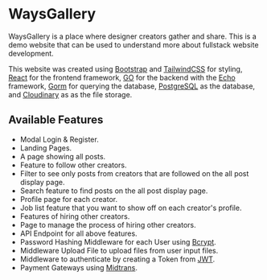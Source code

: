 # WaysGallery

WaysGallery is a place where designer creators gather and share. This is a demo website that can be used to understand more about fullstack website development.

This website was created using [Bootstrap](https://getbootstrap.com/) and [TailwindCSS](https://tailwindcss.com/) for styling, [React](https://react.dev/) for the frontend framework, [GO](https://go.dev/) for the backend with the [Echo](https://echo.labstack.com/) framework, [Gorm](https://gorm.io/) for querying the database, [PostgreSQL](https://postgresql.org/) as the database, and [Cloudinary](https://cloudinary.com/) as as the file storage.

## Available Features

- Modal Login & Register.
- Landing Pages.
- A page showing all posts.
- Feature to follow other creators.
- Filter to see only posts from creators that are followed on the all post display page.
- Search feature to find posts on the all post display page.
- Profile page for each creator.
- Job list feature that you want to show off on each creator's profile.
- Features of hiring other creators.
- Page to manage the process of hiring other creators.
- API Endpoint for all above features.
- Password Hashing Middleware for each User using [Bcrypt](https://pkg.go.dev/golang.org/x/crypto/bcrypt).
- Middleware Upload File to upload files from user input files.
- Middleware to authenticate by creating a Token from [JWT](https://jwt.io/).
- Payment Gateways using [Midtrans](midtrans.com).
